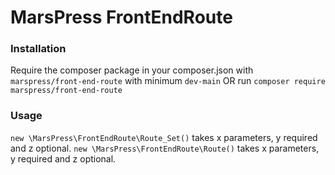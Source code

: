 # MarsPress FrontEndRoute
### Installation
Require the composer package in your composer.json with `marspress/front-end-route` with minimum `dev-main` OR run `composer require marspress/front-end-route`

### Usage
`new \MarsPress\FrontEndRoute\Route_Set()` takes x parameters, y required and z optional.
`new \MarsPress\FrontEndRoute\Route()` takes x parameters, y required and z optional.
